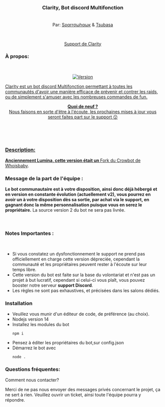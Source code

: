 #
<h3 align="center">
  <img style="width:150px;margin:0 auto;"><br><br>
  Clarity, Bot discord Multifonction<br><br>
</h3>
<p align="center">Par: <a href="https://github.com/1Sparrowhawk" target="_self">Sραrrσωhαωκ</a> & <a href="https://github.com/1Tsubasa" target="_self">Tsubasa</a></p><br>
<p align="center"><a href="https://www.discord.com/invite/Cq8Y5MJPWM"> Support de Clarity</a></p>
  </a>

<h3>À propos:</h3>
<br>
<p align="center">
	<a href="https://deno.land" target="_blank">
    	<img src="https://img.shields.io/badge/Version-1.0.0-7DCDE3?style=for-the-badge" alt="Version">
</p>
Clarity est un bot discord Multifonction permettant à toutes les communautés d'avoir une manière efficace de prévenir et contrer les raids, ou de simplement s'amuser avec les nombreuses commandes de fun.
<br>
<p align="center"><b>Quoi de neuf ?<br></b>Nous faisons en sorte d'être à l'écoute, les prochaines mises à jour vous seront faites part sur le support 😗</p>
<br><br><br>
<h3>Description:</h3>
<p><b>Anciennement Lumina, cette version était un </b>Fork du <a href ="https://github.com/whoisbaby/CrowBot-Remade">Crowbot de Whoisbaby</a>.</p>
<h3>Message de la part de l'équipe : </h3>
<b>Le bot communautaire est à votre disposition, ainsi donc déjà hébergé et en version en constante évolution (actuellement v2), vous pourrez en avoir un à votre disposition dès sa sortie, par achat via le support, en gagnant donc la même personnalisation puisque vous en serez le propriétaire.</b> La source version 2 du bot ne sera pas livrée.
<br><br><br>
<h3>Notes Importantes :</h3><br>
<ul>
<li>Si vous constatez un dysfonctionnement le support ne prend pas officiellement en charge cette version dépreciée, cependant la communauté et les propriétaires peuvent rester à l'écoute sur leur temps libre.</li>
<li>Cette version du bot est faite sur la base du volontariat et n'est pas un projet à but lucratif, cependant si celui-ci vous plaît, vous pouvez booster notre serveur <b>support Discord</b>.</li>
<li>Les règles ne sont pas exhaustives, et précisées dans les salons dédiés.</li>
</ul>
<h3>Installation</h3>
<h>
<ul>
<li>Veuillez vous munir d'un éditeur de code, de préférence (au choix).</li>
<li>Nodejs version 14
<li>Installez les modules du bot
<pre><code>npm i</code></pre></li>
<li>Pensez à éditer les propriétaires du bot,sur config.json</li>
<li>Démarrez le bot avec
<pre><code>node .</code></pre></li>
</ul>


<h3>Questions fréquentes:</h3>
Comment nous contacter? 

Merci de ne pas nous envoyer des messages privés concernant le projet, ça ne sert à rien. 
Veuillez ouvrir un ticket, ainsi toute l'équipe pourra y répondre.
